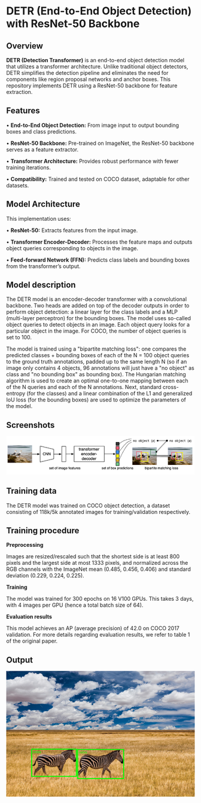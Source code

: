 
# DETR (End-to-End Object Detection) with ResNet-50 Backbone
## Overview
**DETR (Detection Transformer)** is an end-to-end object detection model that utilizes a transformer architecture. Unlike traditional object detectors, DETR simplifies the detection pipeline and eliminates the need for components like region proposal networks and anchor boxes. This repository implements DETR using a ResNet-50 backbone for feature extraction.
## Features
• **End-to-End Object Detection:** From image input to output bounding boxes and class predictions.

• **ResNet-50 Backbone:** Pre-trained on ImageNet, the ResNet-50 backbone serves as a feature extractor.

• **Transformer Architecture:** Provides robust performance with fewer training iterations.

• **Compatibility:** Trained and tested on COCO dataset, adaptable for other datasets.

## Model Architecture
This implementation uses:

•	**ResNet-50:** Extracts features from the input image.

•	**Transformer Encoder-Decoder:** Processes the feature maps and outputs object queries corresponding to objects in the image.

•	**Feed-forward Network (FFN):** Predicts class labels and bounding boxes from the transformer’s output.
## Model description
The DETR model is an encoder-decoder transformer with a convolutional backbone. Two heads are added on top of the decoder outputs in order to perform object detection: a linear layer for the class labels and a MLP (multi-layer perceptron) for the bounding boxes. The model uses so-called object queries to detect objects in an image. Each object query looks for a particular object in the image. For COCO, the number of object queries is set to 100.

The model is trained using a "bipartite matching loss": one compares the predicted classes + bounding boxes of each of the N = 100 object queries to the ground truth annotations, padded up to the same length N (so if an image only contains 4 objects, 96 annotations will just have a "no object" as class and "no bounding box" as bounding box). The Hungarian matching algorithm is used to create an optimal one-to-one mapping between each of the N queries and each of the N annotations. Next, standard cross-entropy (for the classes) and a linear combination of the L1 and generalized IoU loss (for the bounding boxes) are used to optimize the parameters of the model.






## Screenshots

![App Screenshot](https://github.com/danypetkar/DETR-End-to-End-Object-Detection-/blob/main/Screenshot%202024-10-14%20182629.png)

## Training data
The DETR model was trained on COCO object detection, a dataset consisting of 118k/5k annotated images for training/validation respectively.
## Training procedure
**Preprocessing**

Images are resized/rescaled such that the shortest side is at least 800 pixels and the largest side at most 1333 pixels, and normalized across the RGB channels with the ImageNet mean (0.485, 0.456, 0.406) and standard deviation (0.229, 0.224, 0.225).

**Training**

The model was trained for 300 epochs on 16 V100 GPUs. This takes 3 days, with 4 images per GPU (hence a total batch size of 64).

**Evaluation results**

This model achieves an AP (average precision) of 42.0 on COCO 2017 validation. For more details regarding evaluation results, we refer to table 1 of the original paper.

## Output

![App Screenshot](https://github.com/danypetkar/DETR-End-to-End-Object-Detection-/blob/main/10_pactical_output.PNG)
